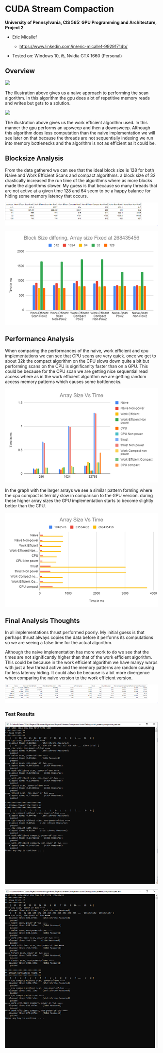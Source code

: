 CUDA Stream Compaction
======================

**University of Pennsylvania, CIS 565: GPU Programming and Architecture, Project 2**

* Eric Micallef
  * https://www.linkedin.com/in/eric-micallef-99291714b/
  
* Tested on: Windows 10, i5, Nvidia GTX 1660 (Personal)


## Overview

![](img/figure-39-2.PNG)

The illustration above gives us a naive approach to performing the scan algorithm. In this algorithm the gpu does alot of repetitive memory reads and writes but gets to a solution. 

![](img/figure-39-4.PNG)

The illustration above gives us the work efficient algorithm used. In this manner the gpu performs an upsweep and then a downsweep. 
Although this algorithm does less computation than the naive implementation we will see later on that because the threads are not sequentially indexing we run into memory bottlenecks and the algorithm is not as efficient as it could be.

## Blocksize Analysis

From the data gathered we can see that the ideal block size is 128 for both Naive and Work Efficient Scans and compact algorithms.
a block size of 32 drastically increased the run time of the algorithms where as more blocks made the algorithms slower. My guess is that because so many threads that are not active at a given time 128 and 64 seem to be a happy balance for hiding some memory latency that occurs.

![](img/differingblocksraw.PNG)

![](img/differingblocks.PNG)

## Performance Analysis

When comparing the performances of the naive, work efficient and cpu implementations we can see that CPU scans are very quick. once we get to about 32k the compact algorithm on the CPU slows down quite a bit but performing scans on the CPU is significanlty faster than on a GPU. This could be because for the CPU scan we are getting nice sequential read access where as in the work efficient algorithm we are getting random access memory patterns which causes some bottlenecks. 

![](img/smaller_graph.PNG)

In the graph with the larger arrays we see a similar pattern forming where the cpu compact is terribly slow in comparison to the GPU version. during these higher array sizes the GPU implementation starts to become slightly better than the CPU.

![](img/larger_graph.PNG)

## Final Analysis Thoughts

In all implementations thrust performed poorly. My initial guess is that perhaps thrust always copies the data before it performs its computations so we are seeing a false time for the actual algorithm.

Although the naive implementation has more work to do we see that the times are not significantly higher than that of the work efficient algorithm. This could be because in the work efficient algorithm we have manyy warps with just a few thread active and the memory patterns are random causing for less latency hiding. It could also be because is a bit more divergence when comparing the naive version to the work efficient version.

![](img/graph_raw.PNG)
### Test Results

![](img/moderate_test_result.PNG)

![](img/large_test_result.PNG)
